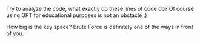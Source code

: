 Try to analyze the code, what exactly do these lines of code do? Of course using GPT for educational purposes is not an obstacle :)

How big is the key space? Brute Force is definitely one of the ways in front of you.

